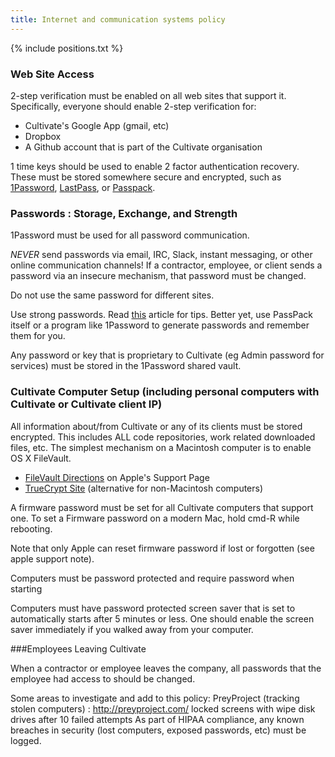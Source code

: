 ```yaml
---
title: Internet and communication systems policy
---
```


{% include positions.txt %}


### Web Site Access

2-step verification must be enabled on all web sites that support it.  Specifically, everyone should enable 2-step verification for:

* Cultivate's Google App (gmail, etc)
* Dropbox
* A Github account that is part of the Cultivate organisation

1 time keys should be used to enable 2 factor authentication recovery. These must be stored somewhere secure and encrypted, such as [1Password](https://agilebits.com/onepassword), [LastPass](https://lastpass.com), or [Passpack](https://www.passpack.com).

### Passwords : Storage, Exchange, and Strength

1Password must be used for all password communication.

*NEVER* send passwords via email, IRC, Slack, instant messaging, or other online communication channels!  If a contractor, employee, or client sends a password via an insecure mechanism, that password must be changed.

Do not use the same password for different sites.

Use strong passwords.  Read [this](http://www.pcmag.com/article2/0,2817,2368485,00.asp) article for tips.  Better yet, use PassPack itself or a program like 1Password to generate passwords and remember them for you.

Any password or key that is proprietary to Cultivate (eg Admin password for services) must be stored in the 1Password shared vault.


### Cultivate Computer Setup (including personal computers with Cultivate or Cultivate client IP)

All information about/from Cultivate or any of its clients must be stored encrypted. This includes ALL code repositories, work related downloaded files, etc. The simplest mechanism on a Macintosh computer is to enable OS X FileVault.

* [FileVault Directions](http://support.apple.com/kb/HT4790?viewlocale=en_US&locale=en_US) on Apple's Support Page
* [TrueCrypt Site](http://www.truecrypt.org)  (alternative for non-Macintosh computers)

A firmware password must be set for all Cultivate computers that support one. To set a Firmware password on a modern Mac, hold cmd-R while rebooting.

Note that only Apple can reset firmware password if lost or forgotten (see apple support note).

Computers must be password protected and require password when starting

Computers must have password protected screen saver that is set to automatically starts after 5 minutes or less. One should enable the screen saver immediately if you walked away from your computer.

###Employees Leaving Cultivate

When a contractor or employee leaves the company, all passwords that the employee had access to should be changed.

Some areas to investigate and add to this policy:
PreyProject (tracking stolen computers) : http://preyproject.com/
locked screens with wipe disk drives after 10 failed attempts
As part of HIPAA compliance, any known breaches in security (lost computers, exposed passwords, etc) must be logged.

